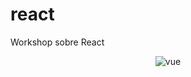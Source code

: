 # react
Workshop sobre React

<p align="center">
 <img src="https://www.technoscore.com/images/services/react-js-icon.png" alt="vue">
</p>
